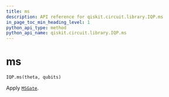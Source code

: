 ```yaml
---
title: ms
description: API reference for qiskit.circuit.library.IQP.ms
in_page_toc_min_heading_level: 1
python_api_type: method
python_api_name: qiskit.circuit.library.IQP.ms
---
```


# ms

<span id="qiskit.circuit.library.IQP.ms" />

`IQP.ms(theta, qubits)`

Apply [`MSGate`](qiskit.circuit.library.MSGate "qiskit.circuit.library.MSGate").

